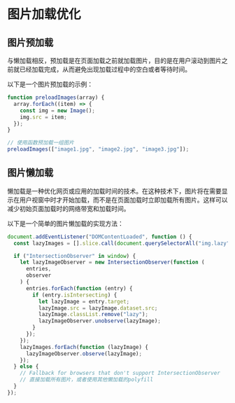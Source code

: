 # 图片加载优化

## 图片预加载

与懒加载相反，预加载是在页面加载之前就加载图片，目的是在用户滚动到图片之前就已经加载完成，从而避免出现加载过程中的空白或者等待时间。

以下是一个图片预加载的示例：

```js
function preloadImages(array) {
  array.forEach((item) => {
    const img = new Image();
    img.src = item;
  });
}

// 使用函数预加载一组图片
preloadImages(["image1.jpg", "image2.jpg", "image3.jpg"]);
```

## 图片懒加载

懒加载是一种优化网页或应用的加载时间的技术。在这种技术下，图片将在需要显示在用户视窗中时才开始加载，而不是在页面加载时立即加载所有图片。这样可以减少初始页面加载时的网络带宽和加载时间。

以下是一个简单的图片懒加载的实现方法：

```js
document.addEventListener("DOMContentLoaded", function () {
  const lazyImages = [].slice.call(document.querySelectorAll("img.lazy"));

  if ("IntersectionObserver" in window) {
    let lazyImageObserver = new IntersectionObserver(function (
      entries,
      observer
    ) {
      entries.forEach(function (entry) {
        if (entry.isIntersecting) {
          let lazyImage = entry.target;
          lazyImage.src = lazyImage.dataset.src;
          lazyImage.classList.remove("lazy");
          lazyImageObserver.unobserve(lazyImage);
        }
      });
    });
    lazyImages.forEach(function (lazyImage) {
      lazyImageObserver.observe(lazyImage);
    });
  } else {
    // Fallback for browsers that don't support IntersectionObserver
    // 直接加载所有图片，或者使用其他懒加载的polyfill
  }
});
```
